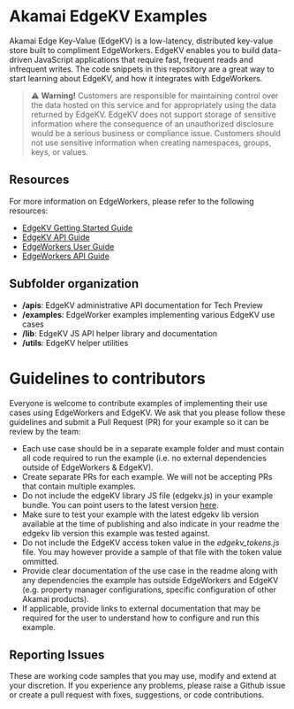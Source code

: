 # Akamai EdgeKV Examples
Akamai Edge Key-Value (EdgeKV) is a low-latency, distributed key-value store built to compliment EdgeWorkers. EdgeKV enables you to build data-driven JavaScript applications that require fast, frequent reads and infrequent writes. The code snippets in this repository are a great way to start learning about EdgeKV, and how it integrates with EdgeWorkers.

> :warning: **Warning!**
> Customers are responsible for maintaining control over the data hosted on this service and for appropriately using the data returned by EdgeKV. EdgeKV does not support storage of sensitive information where the consequence of an unauthorized disclosure would be a serious business or compliance issue. Customers should not use sensitive information when creating namespaces, groups, keys, or values.


## Resources
For more information on EdgeWorkers, please refer to the following resources:
* [EdgeKV Getting Started Guide](https://learn.akamai.com/en-us/webhelp/edgeworkers/edgekv-getting-started-guide/index.html)
* [EdgeKV API Guide](https://github.com/akamai/edgeworkers-examples/blob/master/edgekv/apis/readme.md)
* [EdgeWorkers User Guide](https://learn.akamai.com/en-us/webhelp/edgeworkers/edgeworkers-user-guide/GUID-4CC14D7E-D92D-4F2D-9292-17F8BE6E2DAE.html)
* [EdgeWorkers API Guide](https://developer.akamai.com/api/web_performance/edgeworkers/v1.html)

## Subfolder organization
* **/apis**: EdgeKV administrative API documentation for Tech Preview
* **/examples**: EdgeWorker examples implementing various EdgeKV use cases
* **/lib**: EdgeKV JS API helper library and documentation 
* **/utils**: EdgeKV helper utilities

# Guidelines to contributors
Everyone is welcome to contribute examples of implementing their use cases using EdgeWorkers and EdgeKV. We ask that you please follow these guidelines and submit a Pull Request (PR) for your example so it can be review by the team:
* Each use case should be in a separate example folder and must contain all code required to run the example (i.e. no external dependencies outside of EdgeWorkers & EdgeKV).
* Create separate PRs for each example. We will not be accepting PRs that contain multiple examples.
* Do not include the edgeKV library JS file (edgekv.js) in your example bundle. You can point users to the latest version [here](https://github.com/akamai/edgeworkers-examples/blob/master/edgekv/lib/edgekv.js). 
* Make sure to test your example with the latest edgekv lib version available at the time of publishing and also indicate in your readme the edgekv lib version this example was tested against.
* Do not include the EdgeKV access token value in the *edgekv_tokens.js* file. You may however provide a sample of that file with the token value ommitted.
* Provide clear documentation of the use case in the readme along with any dependencies the example has outside EdgeWorkers and EdgeKV (e.g. property manager configurations, specific configuration of other Akamai products).
* If applicable, provide links to external documentation that may be required for the user to understand how to configure and run this example.

## Reporting Issues
These are working code samples that you may use, modify and extend at your discretion. If you experience any problems, please raise a Github issue or create a pull request with fixes, suggestions, or code contributions.
